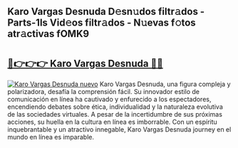 ## Karo Vargas Desnuda D𝚎sn𝚞dos filtr𝚊dos - Parts-1ls Vid𝚎os filtr𝚊dos - N𝚞evas f𝚘tos atr𝚊ctivas fOMK9

# <h2><a href="http://mbbbqj.tromn.icu/?c=Karo+Vargas+Desnuda">🔗👉👉👉 Karo Vargas Desnuda 🔗🔗</a></h2>

[![Karo Vargas Desnuda nuevo](https://i.imgur.com/pEAQMta.gif)](http://mbbbqj.tromn.icu/?c=Karo+Vargas+Desnuda)
Karo Vargas Desnuda, una figura compleja y polarizadora, desafía la comprensión fácil. Su innovador estilo de comunicación en línea ha cautivado y enfurecido a los espectadores, encendiendo debates sobre ética, individualidad y la naturaleza evolutiva de las sociedades virtuales. A pesar de la incertidumbre de sus próximas acciones, su huella en la cultura en línea es imborrable. Con un espíritu inquebrantable y un atractivo innegable, Karo Vargas Desnuda journey en el mundo en línea es imparable.
